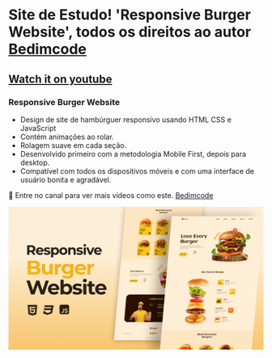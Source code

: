 # Site de Estudo! 'Responsive Burger Website', todos os direitos ao autor [Bedimcode](https://www.youtube.com/@Bedimcode)

## [Watch it on youtube](https://youtu.be/PA-V-GxYa9w)

### Responsive Burger Website

- Design de site de hambúrguer responsivo usando HTML CSS e JavaScript
- Contém animações ao rolar.
- Rolagem suave em cada seção.
- Desenvolvido primeiro com a metodologia Mobile First, depois para desktop.
- Compatível com todos os dispositivos móveis e com uma interface de usuário bonita e agradável.

💙 Entre no canal para ver mais vídeos como este. [Bedimcode](https://www.youtube.com/@Bedimcode)

![preview img](/preview.png)
